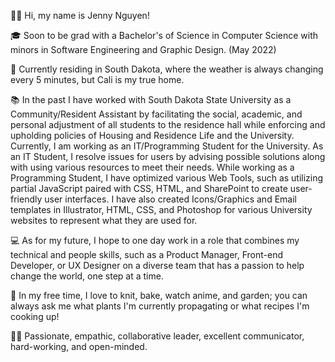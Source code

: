 👋🏽 Hi, my name is Jenny Nguyen!

🎓 Soon to be grad with a Bachelor's of Science in Computer Science with minors in Software Engineering and Graphic Design. (May 2022)

🌴 Currently residing in South Dakota, where the weather is always changing every 5 minutes, but Cali is my true home.

📚 In the past I have worked with South Dakota State University as a Community/Resident Assistant by facilitating the social, academic, and personal adjustment of all students to the residence hall while enforcing and upholding policies of Housing and Residence Life and the University. Currently, I am working as an IT/Programming Student for the University. As an IT Student, I resolve issues for users by advising possible solutions along with using various resources to meet their needs. While working as a Programming Student, I have optimized various Web Tools, such as utilizing partial JavaScript paired with CSS, HTML, and SharePoint to create user-friendly user interfaces. I have also created Icons/Graphics and Email templates in Illustrator, HTML, CSS, and Photoshop for various University websites to represent what they are used for.

💻 As for my future, I hope to one day work in a role that combines my technical and people skills, such as a Product Manager, Front-end Developer, or UX Designer on a diverse team that has a passion to help change the world, one step at a time.

🌿 In my free time, I love to knit, bake, watch anime, and garden; you can always ask me what plants I'm currently propagating or what recipes I'm cooking up!

💪🏽 Passionate, empathic, collaborative leader, excellent communicator, hard-working, and open-minded.

<!---
Jeninuwin/Jeninuwin is a ✨ special ✨ repository because its `README.md` (this file) appears on your GitHub profile.
You can click the Preview link to take a look at your changes.
--->
